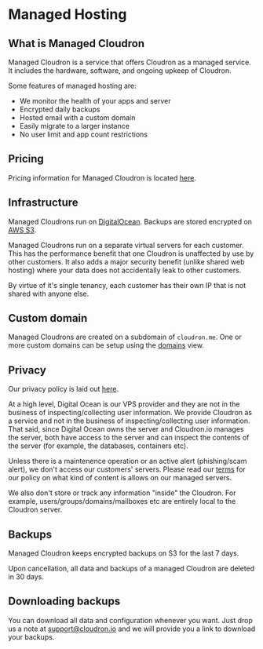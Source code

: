 # Managed Hosting

## What is Managed Cloudron

Managed Cloudron is a service that offers Cloudron as a managed service.
It includes the hardware, software, and ongoing upkeep of Cloudron.

Some features of managed hosting are:

* We monitor the health of your apps and server
* Encrypted daily backups
* Hosted email with a custom domain
* Easily migrate to a larger instance
* No user limit and app count restrictions

## Pricing

Pricing information for Managed Cloudron is located [here](https://cloudron.io/managed.html).

## Infrastructure

Managed Cloudrons run on [DigitalOcean](https://digitalocean.com). Backups are
stored encrypted on [AWS S3](https://aws.amazon.com/s3/).

Managed Cloudrons run on a separate virtual servers for each customer. This has
the performance benefit that one Cloudron is unaffected by use by other customers.
It also adds a major security benefit (unlike shared web hosting) where your
data does not accidentally leak to other customers.

By virtue of it's single tenancy, each customer has their own IP that is
not shared with anyone else.

## Custom domain

Managed Cloudrons are created on a subdomain of `cloudron.me`. One or more custom
domains can be setup using the [domains](domains/) view.

## Privacy

Our privacy policy is laid out [here](https://cloudron.io/legal/privacy.html).

At a high level, Digital Ocean is our VPS provider and they are not in the business
of inspecting/collecting user information. We provide Cloudron as a service and not
in the business of inspecting/collecting user information. That said, since Digital Ocean
owns the server and Cloudron.io manages the server, both have access to the
server and can inspect the contents of the server (for example, the databases,
containers etc).

Unless there is a maintenence operation or an active alert (phishing/scam alert), we don't
access our customers' servers. Please read our [terms](https://cloudron.io/legal/terms.html)
for our policy on what kind of content is allows on our managed servers.

We also don't store or track any information "inside" the Cloudron. For example,
users/groups/domains/mailboxes etc are entirely local to the Cloudron server.

## Backups

Managed Cloudron keeps encrypted backups on S3 for the last 7 days.

Upon cancellation, all data and backups of a managed Cloudron are deleted in 30 days.

## Downloading backups

You can download all data and configuration whenever you want. Just drop us a note at
support@cloudron.io and we will provide you a link to download your backups.

